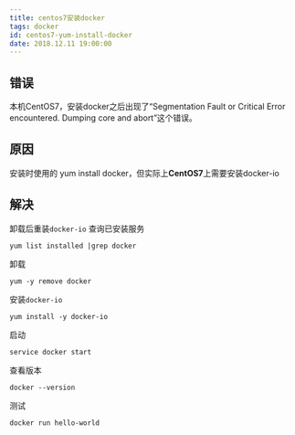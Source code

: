 ```yaml
---
title: centos7安装docker 
tags: docker
id: centos7-yum-install-docker
date: 2018.12.11 19:00:00
---
```


## 错误
本机CentOS7，安装docker之后出现了“Segmentation Fault or Critical Error encountered. Dumping core and abort”这个错误。

## 原因
安装时使用的 yum install docker，但实际上**CentOS7**上需要安装docker-io

## 解决
卸载后重装`docker-io`
查询已安装服务
```
yum list installed |grep docker
```

卸载
```
yum -y remove docker
```

安装`docker-io`
```
yum install -y docker-io
```

启动
```
service docker start
```
查看版本
```
docker --version
```
测试
```
docker run hello-world
```
